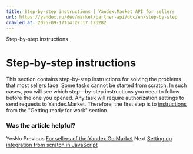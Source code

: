 ```yaml
---
title: Step-by-step instructions | Yandex.Market API for sellers
url: https://yandex.ru/dev/market/partner-api/doc/en/step-by-step
crawled_at: 2025-09-17T14:22:17.123282
---
```


Step-by-step instructions
# Step-by-step instructions
This section contains step-by-step instructions for solving the problems that most sellers face. Some tasks cannot be started from scratch. In such cases, you will see which step—by-step instructions you need to follow before the one you opened.
Any task will require authorization settings to send requests to Yandex.Market. Therefore, the first step is to [instructions](https://yandex.ru/dev/market/partner-api/doc/en/step-by-step/en/concepts/api-key) from the "Getting ready for work" section.
### Was the article helpful?
YesNo
Previous
[For sellers of the Yandex Go Market](https://yandex.ru/dev/market/partner-api/doc/en/step-by-step/en/market-yandex-go-sellers)
Next
[Setting up integration from scratch in JavaScript](https://yandex.ru/dev/market/partner-api/doc/en/step-by-step/en/step-by-step/quick-start-js)
